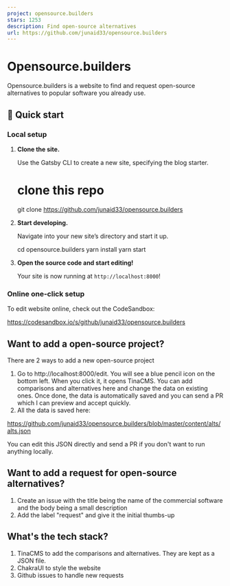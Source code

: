 ```yaml
---
project: opensource.builders
stars: 1253
description: Find open-source alternatives
url: https://github.com/junaid33/opensource.builders
---
```


Opensource.builders
===================

Opensource.builders is a website to find and request open-source alternatives to popular software you already use.

🚀 Quick start
--------------

### Local setup

1.  **Clone the site.**
    
    Use the Gatsby CLI to create a new site, specifying the blog starter.
    
    # clone this repo
    git clone https://github.com/junaid33/opensource.builders
    
2.  **Start developing.**
    
    Navigate into your new site’s directory and start it up.
    
    cd opensource.builders
    yarn install
    yarn start
    
3.  **Open the source code and start editing!**
    
    Your site is now running at `http://localhost:8000`!
    

### Online one-click setup

To edit website online, check out the CodeSandbox:

https://codesandbox.io/s/github/junaid33/opensource.builders

Want to add a open-source project?
----------------------------------

There are 2 ways to add a new open-source project

1.  Go to http://localhost:8000/edit. You will see a blue pencil icon on the bottom left. When you click it, it opens TinaCMS. You can add comparisons and alternatives here and change the data on existing ones. Once done, the data is automatically saved and you can send a PR which I can preview and accept quickly.
2.  All the data is saved here:

https://github.com/junaid33/opensource.builders/blob/master/content/alts/alts.json

You can edit this JSON directly and send a PR if you don't want to run anything locally.

Want to add a request for open-source alternatives?
---------------------------------------------------

1.  Create an issue with the title being the name of the commercial software and the body being a small description
2.  Add the label "request" and give it the initial thumbs-up

What's the tech stack?
----------------------

1.  TinaCMS to add the comparisons and alternatives. They are kept as a JSON file.
2.  ChakraUI to style the website
3.  Github issues to handle new requests
